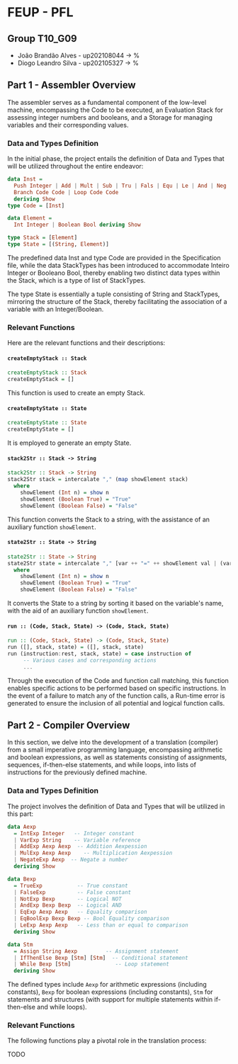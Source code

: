 # FEUP - PFL

## Group T10_G09

- João Brandão Alves - up202108044 -> %
- Diogo Leandro Silva - up202105327 -> %

## Part 1 - Assembler Overview

The assembler serves as a fundamental component of the low-level machine, encompassing the Code to be executed, an Evaluation Stack for assessing integer numbers and booleans, and a Storage for managing variables and their corresponding values.

### Data and Types Definition

In the initial phase, the project entails the definition of Data and Types that will be utilized throughout the entire endeavor:

```haskell
data Inst =
  Push Integer | Add | Mult | Sub | Tru | Fals | Equ | Le | And | Neg | Fetch String | Store String | Noop |
  Branch Code Code | Loop Code Code
  deriving Show
type Code = [Inst]

data Element = 
  Int Integer | Boolean Bool deriving Show

type Stack = [Element]
type State = [(String, Element)]
```

The predefined data Inst and type Code are provided in the Specification file, while the data StackTypes has been introduced to accommodate Inteiro Integer or Booleano Bool, thereby enabling two distinct data types within the Stack, which is a type of list of StackTypes.

The type State is essentially a tuple consisting of String and StackTypes, mirroring the structure of the Stack, thereby facilitating the association of a variable with an Integer/Boolean.

### Relevant Functions

Here are the relevant functions and their descriptions:

#### `createEmptyStack :: Stack`
```haskell
createEmptyStack :: Stack
createEmptyStack = []
```
This function is used to create an empty Stack.

#### `createEmptyState :: State`
```haskell
createEmptyState :: State
createEmptyState = []
```
It is employed to generate an empty State.

#### `stack2Str :: Stack -> String`
```haskell
stack2Str :: Stack -> String
stack2Str stack = intercalate "," (map showElement stack)
  where
    showElement (Int n) = show n
    showElement (Boolean True) = "True"
    showElement (Boolean False) = "False"
```
This function converts the Stack to a string, with the assistance of an auxiliary function `showElement`.

#### `state2Str :: State -> String`
```haskell
state2Str :: State -> String
state2Str state = intercalate "," [var ++ "=" ++ showElement val | (var, val) <- sortOn fst state]
  where
    showElement (Int n) = show n
    showElement (Boolean True) = "True"
    showElement (Boolean False) = "False"
```
It converts the State to a string by sorting it based on the variable's name, with the aid of an auxiliary function `showElement`.

#### `run :: (Code, Stack, State) -> (Code, Stack, State)`
```haskell
run :: (Code, Stack, State) -> (Code, Stack, State)
run ([], stack, state) = ([], stack, state)
run (instruction:rest, stack, state) = case instruction of
     -- Various cases and corresponding actions
     ...
```
Through the execution of the Code and function call matching, this function enables specific actions to be performed based on specific instructions. In the event of a failure to match any of the function calls, a Run-time error is generated to ensure the inclusion of all potential and logical function calls.








## Part 2 - Compiler Overview

In this section, we delve into the development of a translation (compiler) from a small imperative programming language, encompassing arithmetic and boolean expressions, as well as statements consisting of assignments, sequences, if-then-else statements, and while loops, into lists of instructions for the previously defined machine.

### Data and Types Definition

The project involves the definition of Data and Types that will be utilized in this part:

```haskell
data Aexp 
  = IntExp Integer   -- Integer constant
  | VarExp String    -- Variable reference
  | AddExp Aexp Aexp  -- Addition Aexpession
  | MulExp Aexp Aexp    -- Multiplication Aexpession
  | NegateExp Aexp  -- Negate a number
  deriving Show

data Bexp 
  = TrueExp           -- True constant
  | FalseExp          -- False constant
  | NotExp Bexp       -- Logical NOT
  | AndExp Bexp Bexp  -- Logical AND
  | EqExp Aexp Aexp   -- Equality comparison
  | EqBoolExp Bexp Bexp -- Bool Equality comparison
  | LeExp Aexp Aexp   -- Less than or equal to comparison
  deriving Show

data Stm 
  = Assign String Aexp         -- Assignment statement
  | IfThenElse Bexp [Stm] [Stm]  -- Conditional statement
  | While Bexp [Stm]              -- Loop statement
  deriving Show
```

The defined types include `Aexp` for arithmetic expressions (including constants), `Bexp` for boolean expressions (including constants), `Stm` for statements and structures (with support for multiple statements within if-then-else and while loops).

### Relevant Functions

The following functions play a pivotal role in the translation process:

TODO